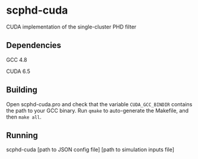 scphd-cuda
==========

CUDA implementation of the single-cluster PHD filter

Dependencies
-----------------
GCC 4.8

CUDA 6.5

Building
--------------------
Open scphd-cuda.pro and check that the variable `CUDA_GCC_BINDIR` contains the path to your GCC binary.
Run `qmake` to auto-generate the Makefile, and then `make all`.

Running
-----------------------
scphd-cuda [path to JSON config file] [path to simulation inputs file]
